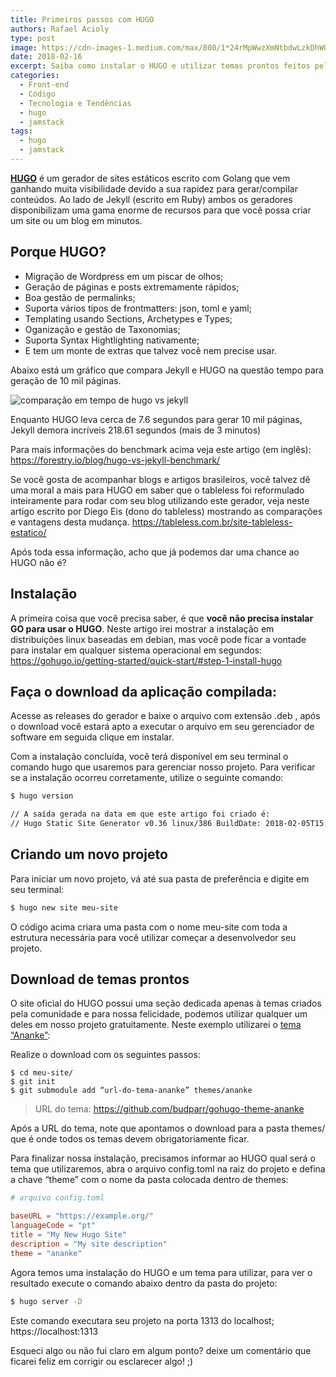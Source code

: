 ```yaml
---
title: Primeiros passos com HUGO
authors: Rafael Acioly
type: post
image: https://cdn-images-1.medium.com/max/800/1*24rMpWwzXmNtbdwLzkDhWQ.png
date: 2018-02-16
excerpt: Saiba como instalar o HUGO e utilizar temas prontos feitos pela comunidade.
categories:
  - Front-end
  - Código
  - Tecnologia e Tendências
  - hugo
  - jamstack
tags:
  - hugo
  - jamstack
---
```


[**HUGO**](https://gohugo.io/) é um gerador de sites estáticos escrito com Golang que vem ganhando muita visibilidade devido a sua rapidez para gerar/compilar conteúdos. Ao lado de Jekyll (escrito em Ruby) ambos os geradores disponibilizam uma gama enorme de recursos para que você possa criar um site ou um blog em minutos.

## Porque HUGO?

* Migração de Wordpress em um piscar de olhos;
* Geração de páginas e posts extremamente rápidos;
* Boa gestão de permalinks;
* Suporta vários tipos de frontmatters: json, toml e yaml;
* Templating usando Sections, Archetypes e Types;
* Oganização e gestão de Taxonomias;
* Suporta Syntax Hightlighting nativamente;
* E tem um monte de extras que talvez você nem precise usar.

Abaixo está um gráfico que compara Jekyll e HUGO na questão tempo para geração de 10 mil páginas.

![comparação em tempo de hugo vs jekyll](https://cdn-images-1.medium.com/max/800/1*NqslqUZ25sFZUSwNz-7X9A.png)

Enquanto HUGO leva cerca de 7.6 segundos para gerar 10 mil páginas, Jekyll demora incríveis 218.61 segundos (mais de 3 minutos)

Para mais informações do benchmark acima veja este artigo (em inglês): https://forestry.io/blog/hugo-vs-jekyll-benchmark/

Se você gosta de acompanhar blogs e artigos brasileiros, você talvez dê uma moral a mais para HUGO em saber que o tableless foi reformulado inteiramente para rodar com seu blog utilizando este gerador, veja neste artigo escrito por Diego Eis (dono do tableless) mostrando as comparações e vantagens desta mudança. https://tableless.com.br/site-tableless-estatico/

Após toda essa informação, acho que já podemos dar uma chance ao HUGO não é?

## Instalação
A primeira coisa que você precisa saber, é que **você não precisa instalar GO para usar o HUGO**. Neste artigo irei mostrar a instalação em distribuições linux baseadas em debian, mas você pode ficar a vontade para instalar em qualquer sistema operacional em segundos: https://gohugo.io/getting-started/quick-start/#step-1-install-hugo

## Faça o download da aplicação compilada:

Acesse as releases do gerador e baixe o arquivo com extensão .deb , após o download você estará apto a executar o arquivo em seu gerenciador de software em seguida clique em instalar.

Com a instalação concluída, você terá disponível em seu terminal o comando hugo que usaremos para gerenciar nosso projeto. Para verificar se a instalação ocorreu corretamente, utilize o seguinte comando:
```sh
$ hugo version

// A saída gerada na data em que este artigo foi criado é:
// Hugo Static Site Generator v0.36 linux/386 BuildDate: 2018-02-05T15:22:28Z
```

## Criando um novo projeto
Para iniciar um novo projeto, vá até sua pasta de preferência e digite em seu terminal:
```sh
$ hugo new site meu-site
```
O código acima criara uma pasta com o nome meu-site com toda a estrutura necessária para você utilizar começar a desenvolvedor seu projeto.

## Download de temas prontos
O site oficial do HUGO possui uma seção dedicada apenas à temas criados pela comunidade e para nossa felicidade, podemos utilizar qualquer um deles em nosso projeto gratuitamente. Neste exemplo utilizarei o [tema “Ananke”](https://github.com/budparr/gohugo-theme-ananke):

Realize o download com os seguintes passos:

```
$ cd meu-site/
$ git init
$ git submodule add “url-do-tema-ananke” themes/ananke
```

> URL do tema: https://github.com/budparr/gohugo-theme-ananke

Após a URL do tema, note que apontamos o download para a pasta themes/ que é onde todos os temas devem obrigatoriamente ficar.

Para finalizar nossa instalação, precisamos informar ao HUGO qual será o tema que utilizaremos, abra o arquivo config.toml na raiz do projeto e defina a chave “theme” com o nome da pasta colocada dentro de themes:

```toml
# arquivo config.toml

baseURL = "https://example.org/"
languageCode = "pt"
title = "My New Hugo Site"
description = "My site description"
theme = "ananke"
```

Agora temos uma instalação do HUGO e um tema para utilizar, para ver o resultado execute o comando abaixo dentro da pasta do projeto:

```sh
$ hugo server -D
```

Este comando executara seu projeto na porta 1313 do localhost; https://localhost:1313

Esqueci algo ou não fui claro em algum ponto? deixe um comentário que ficarei feliz em corrigir ou esclarecer algo! ;)

